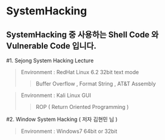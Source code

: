 SystemHacking
=============


SystemHacking 중 사용하는 Shell Code 와 Vulnerable Code 입니다.
-------------

#1. Sejong System Hacking Lecture
> Environment : RedHat Linux 6.2 32bit text mode
>> Buffer Overflow , Format String , AT&T Assembly

> Environment : Kali Linux GUI
>> ROP ( Return Oriented Programming )


#2. Window System Hacking ( 저자 김현민 님 )
> Environment : Windows7 64bit or 32bit
